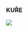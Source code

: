 ### KUŘE

<img src="https://cdn.textures4photoshop.com/tex/thumbs/matrix-code-animation-gif-free-animated-background-716.gif">
